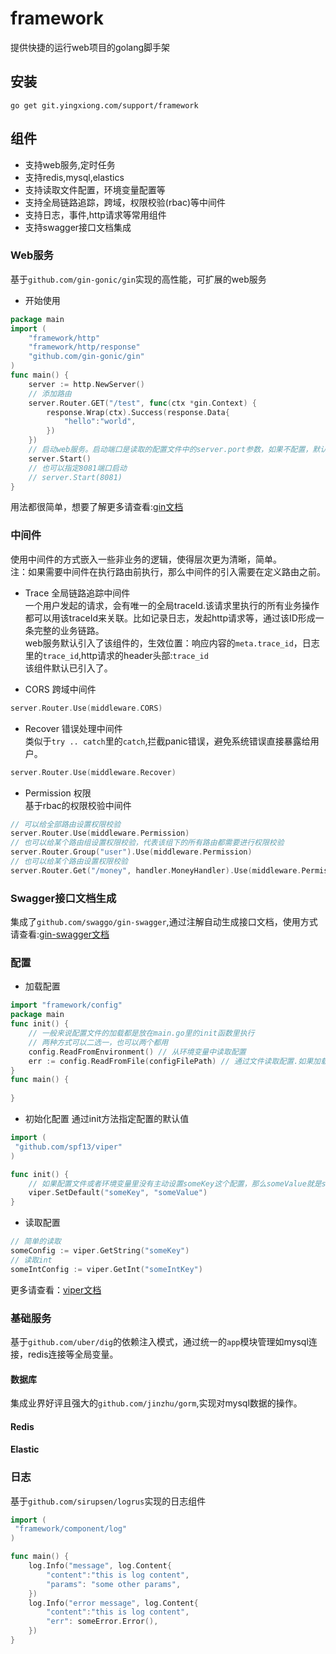 # framework
提供快捷的运行web项目的golang脚手架

## 安装
```
go get git.yingxiong.com/support/framework
```
## 组件
- 支持web服务,定时任务
- 支持redis,mysql,elastics
- 支持读取文件配置，环境变量配置等
- 支持全局链路追踪，跨域，权限校验(rbac)等中间件
- 支持日志，事件,http请求等常用组件
- 支持swagger接口文档集成

### Web服务
基于`github.com/gin-gonic/gin`实现的高性能，可扩展的web服务
- 开始使用
```go
package main
import (
    "framework/http"
    "framework/http/response"
    "github.com/gin-gonic/gin"
)
func main() {
    server := http.NewServer()
    // 添加路由
	server.Router.GET("/test", func(ctx *gin.Context) {
		response.Wrap(ctx).Success(response.Data{
			"hello":"world",
		})
	})
    // 启动web服务。启动端口是读取的配置文件中的server.port参数，如果不配置，默认是8080
    server.Start()
    // 也可以指定8081端口启动
    // server.Start(8081)
}
```
用法都很简单，想要了解更多请查看:[gin文档](https://github.com/gin-gonic/gin)

### 中间件
使用中间件的方式嵌入一些非业务的逻辑，使得层次更为清晰，简单。   
注：如果需要中间件在执行路由前执行，那么中间件的引入需要在定义路由之前。   
- Trace 全局链路追踪中间件   
一个用户发起的请求，会有唯一的全局traceId.该请求里执行的所有业务操作都可以用该traceId来关联。比如记录日志，发起http请求等，通过该ID形成一条完整的业务链路。   
web服务默认引入了该组件的，生效位置：响应内容的`meta.trace_id`，日志里的`trace_id`,http请求的header头部:`trace_id`   
该组件默认已引入了。

- CORS 跨域中间件
```go
server.Router.Use(middleware.CORS)
```

- Recover 错误处理中间件   
类似于`try .. catch`里的`catch`,拦截panic错误，避免系统错误直接暴露给用户。
```go
server.Router.Use(middleware.Recover)
```
- Permission 权限   
基于rbac的权限校验中间件
```go
// 可以给全部路由设置权限校验
server.Router.Use(middleware.Permission)
// 也可以给某个路由组设置权限校验，代表该组下的所有路由都需要进行权限校验
server.Router.Group("user").Use(middleware.Permission)
// 也可以给某个路由设置权限校验
server.Router.Get("/money", handler.MoneyHandler).Use(middleware.Permission)
```


### Swagger接口文档生成
集成了`github.com/swaggo/gin-swagger`,通过注解自动生成接口文档，使用方式请查看:[gin-swagger文档](https://github.com/swaggo/gin-swagger)

### 配置
- 加载配置
```go
import "framework/config"
package main
func init() {
    // 一般来说配置文件的加载都是放在main.go里的init函数里执行
    // 两种方式可以二选一，也可以两个都用
    config.ReadFromEnvironment() // 从环境变量中读取配置
    err := config.ReadFromFile(configFilePath) // 通过文件读取配置.如果加载失败，建议中断启动:os.Exit(-1)
}
func main() {
    
}

```

- 初始化配置
通过init方法指定配置的默认值
```go
import (
 "github.com/spf13/viper"
)

func init() {
    // 如果配置文件或者环境变量里没有主动设置someKey这个配置，那么someValue就是someKey这个配置项的默认值
    viper.SetDefault("someKey", "someValue")
}
```

- 读取配置
```go
// 简单的读取
someConfig := viper.GetString("someKey")
// 读取int
someIntConfig := viper.GetInt("someIntKey")
```

更多请查看：[viper文档](https://github.com/spf13/viper)

### 基础服务
基于`github.com/uber/dig`的依赖注入模式，通过统一的`app`模块管理如mysql连接，redis连接等全局变量。
#### 数据库
集成业界好评且强大的`github.com/jinzhu/gorm`,实现对mysql数据的操作。
#### Redis

#### Elastic

### 日志
基于`github.com/sirupsen/logrus`实现的日志组件
```go
import (
 "framework/component/log"
)

func main() {
    log.Info("message", log.Content{
        "content":"this is log content",
        "params": "some other params",
    })
    log.Info("error message", log.Content{
        "content":"this is log content",
        "err": someError.Error(),
    })
}
```